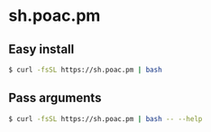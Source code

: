 # sh.poac.pm

## Easy install
```bash
$ curl -fsSL https://sh.poac.pm | bash
```

## Pass arguments
```bash
$ curl -fsSL https://sh.poac.pm | bash -- --help
```

